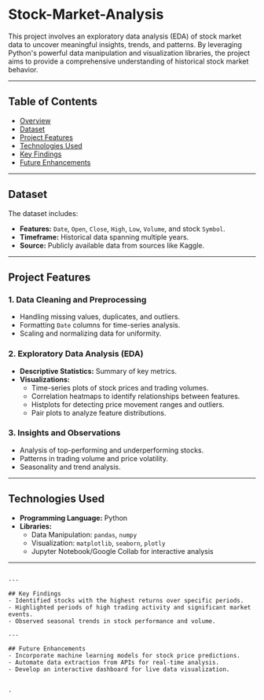 # Stock-Market-Analysis

This project involves an exploratory data analysis (EDA) of stock market data to uncover meaningful insights, trends, and patterns. 
By leveraging Python's powerful data manipulation and visualization libraries, 
the project aims to provide a comprehensive understanding of historical stock market behavior.

---

## Table of Contents
- [Overview](#overview)
- [Dataset](#dataset)
- [Project Features](#project-features)
- [Technologies Used](#technologies-used)
- [Key Findings](#key-findings)
- [Future Enhancements](#future-enhancements)
  
---

## Dataset
The dataset includes:
- **Features:** `Date`, `Open`, `Close`, `High`, `Low`, `Volume`, and stock `Symbol`.
- **Timeframe:** Historical data spanning multiple years.
- **Source:** Publicly available data from sources like  Kaggle.

---

## Project Features
### 1. Data Cleaning and Preprocessing
- Handling missing values, duplicates, and outliers.
- Formatting `Date` columns for time-series analysis.
- Scaling and normalizing data for uniformity.

### 2. Exploratory Data Analysis (EDA)
- **Descriptive Statistics:** Summary of key metrics.
- **Visualizations:**
  - Time-series plots of stock prices and trading volumes.
  - Correlation heatmaps to identify relationships between features.
  - Histplots for detecting price movement ranges and outliers.
  - Pair plots to analyze feature distributions.
  

### 3. Insights and Observations
- Analysis of top-performing and underperforming stocks.
- Patterns in trading volume and price volatility.
- Seasonality and trend analysis.

---

## Technologies Used
- **Programming Language:** Python
- **Libraries:**
  - Data Manipulation: `pandas`, `numpy`
  - Visualization: `matplotlib`, `seaborn`, `plotly`
  - Jupyter Notebook/Google Collab for interactive analysis

---
   ```

---

## Key Findings
- Identified stocks with the highest returns over specific periods.
- Highlighted periods of high trading activity and significant market events.
- Observed seasonal trends in stock performance and volume.

---

## Future Enhancements
- Incorporate machine learning models for stock price predictions.
- Automate data extraction from APIs for real-time analysis.
- Develop an interactive dashboard for live data visualization.


.
